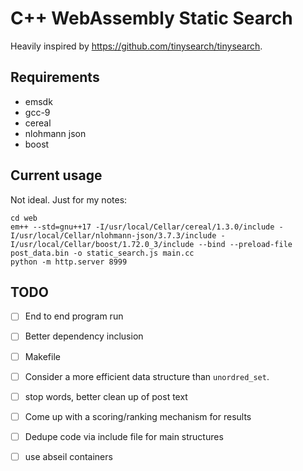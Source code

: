 # C++ WebAssembly Static Search

Heavily inspired by https://github.com/tinysearch/tinysearch.

## Requirements

- emsdk
- gcc-9
- cereal
- nlohmann json
- boost

## Current usage

Not ideal. Just for my notes:

```
cd web
em++ --std=gnu++17 -I/usr/local/Cellar/cereal/1.3.0/include -I/usr/local/Cellar/nlohmann-json/3.7.3/include -I/usr/local/Cellar/boost/1.72.0_3/include --bind --preload-file post_data.bin -o static_search.js main.cc
python -m http.server 8999
```


## TODO

- [ ] End to end program run

- [ ] Better dependency inclusion
- [ ] Makefile
- [ ] Consider a more efficient data structure than `unordred_set`.
- [ ] stop words, better clean up of post text
- [ ] Come up with a scoring/ranking mechanism for results
- [ ] Dedupe code via include file for main structures
- [ ] use abseil containers
